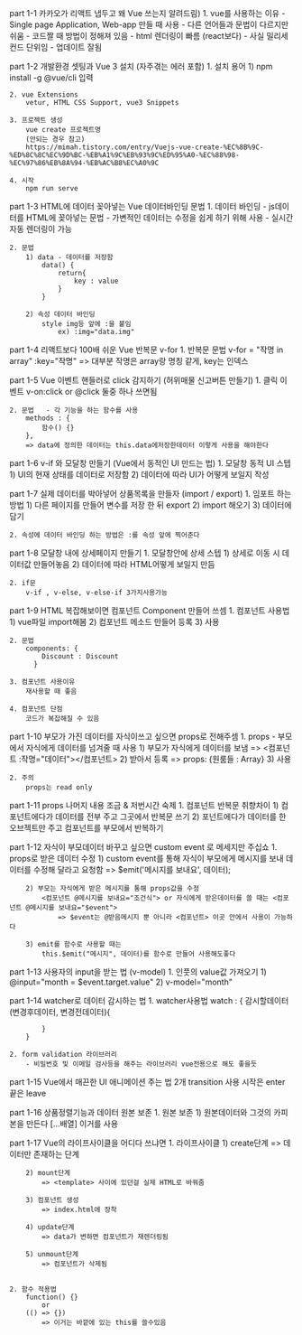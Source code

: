 part 1-1 카카오가 리액트 냅두고 왜 Vue 쓰는지 알려드림)
	1. vue를 사용하는 이유
		- Single page Application, Web-app 만들 때 사용
		- 다른 언어들과 문법이 다르지만 쉬움
		- 코드짤 때 방법이 정해져 있음
		- html 렌더링이 빠름 (react보다) - 사실 밀리세컨드 단위임
		- 업데이트 잘됨
		
		
part 1-2 개발환경 셋팅과 Vue 3 설치 (자주겪는 에러 포함)
	1. 설치 용어
		1) npm install -g @vue/cli  입력
	
	2. vue Extensions
		vetur, HTML CSS Support, vue3 Snippets
	
	3. 프로젝트 생성
		vue create 프로젝트명
		(안되는 경우 참고)
		https://mimah.tistory.com/entry/Vuejs-vue-create-%EC%8B%9C-%ED%8C%8C%EC%9D%BC-%EB%A1%9C%EB%93%9C%ED%95%A0-%EC%88%98-%EC%97%86%EB%8A%94-%EB%AC%B8%EC%A0%9C
		
	4. 시작 
		npm run serve
		
		
part 1-3 HTML에 데이터 꽂아넣는 Vue 데이터바인딩 문법
	1. 데이터 바인딩
		- js데이터를 HTML에 꽂아넣는 문법
		- 가변적인 데이터는 수정을 쉽게 하기 위해 사용
		- 실시간 자동 렌더링이 가능
		
	2. 문법
		1) data - 데이터를 저장함
			data() { 
				return{
					key : value
				}
			}
			
		2) 속성 데이터 바인딩
			style img등 앞에 :을 붙임 
				ex) :img="data.img"
				
				
part 1-4 리액트보다 100배 쉬운 Vue 반복문 v-for
	1. 반복문 문법
		v-for = "작명 in array" :key="작명"
			=> 대부분 작명은 array랑 명칭 같게, key는 인덱스
			
			
part 1-5 Vue 이벤트 핸들러로 click 감지하기 (허위매물 신고버튼 만들기)
	1. 클릭 이벤트
		v-on:click or @click 둘중 하나 쓰면됨
		
	2. 문법	- 각 기능을 하는 함수를 사용
		methods : {
			함수() {}
		},
		=> data에 정의한 데이터는 this.data에저장한데이터 이렇게 사용을 해야한다
		
		
part 1-6 v-if 와 모달창 만들기 (Vue에서 동적인 UI 만드는 법)
	1. 모달창 동적 UI 스텝
		1) UI의 현재 상태를 데이터로 저장함
		2) 데이터에 따라 UI가 어떻게 보일지 작성
		
		
part 1-7 실제 데이터를 박아넣어 상품목록을 만들자 (import / export)
	1. 임포트 하는 방법
		1) 다른 페이지를 만들어 변수를 저장 한 뒤 export
		2) import 해오기
		3) 데이터에 담기
		
	2. 속성에 데이터 바인딩 하는 방법은 :를 속성 앞에 찍어준다
	

part 1-8 모달창 내에 상세페이지 만들기
	1. 모달창안에 상세 스텝
		1) 상세로 이동 시 데이터값 만들어놓음
		2) 데이터에 따라 HTML어떻게 보일지 만듬
		
	2. if문
		v-if , v-else, v-else-if 3가지사용가능
		
		
part 1-9 HTML 복잡해보이면 컴포넌트 Component 만들어 쓰셈
	1. 컴포넌트 사용법
		1) vue파일 import해봄
		2) 컴포넌트 메소드 만들어 등록
		3) 사용
		
	2. 문법
		components: {
			Discount : Discount
		  }
		  
	3. 컴포넌트 사용이유
		재사용할 때 좋음
		
	4. 컴포넌트 단점
		코드가 복잡해질 수 있음
		
		
part 1-10 부모가 가진 데이터를 자식이쓰고 싶으면 props로 전해주셈
	1. props - 부모에서 자식에게 데이터를 넘겨줄 때 사용
		1) 부모가 자식에게 데이터를 보냄
			=> <컴포넌트 :작명="데이터"></컴포넌트>
		2) 받아서 등록
			=> props: {원룸들 : Array}
		3) 사용
		
	2. 주의
		props는 read only
		
		
part 1-11 props 나머지 내용 조금 & 저번시간 숙제
	1. 컴포넌트 반복문 취향차이
		1) 컴포넌트에다가 데이터를 전부 주고 그곳에서 반복문 쓰기
		2) 포넌트에다가 데이터를 한 오브젝트만 주고 컴포넌트를 부모에서 반복하기
		
		
part 1-12 자식이 부모데이터 바꾸고 싶으면 custom event 로 메세지만 주십쇼
	1. props로 받은 데이터 수정
		1) custom event를 통해 자식이 부모에게 메시지를 보내 데이터를 수정해 달라고 요청함
			=> $emit('메시지를 보내요', 데이터);
			
		2) 부모는 자식에게 받은 메시지를 통해 props값을 수정
			<컴포넌트 @메시지를 보내요="조건식"> or 자식에게 받은데이터를 쓸 때는 <컴포넌트 @메시지를 보내요="$event">
				=> $event는 @받음메시지 뿐 아니라 <컴포넌트> 이곳 안에서 사용이 가능하다
				
		3) emit를 함수로 사용할 때는
			this.$emit("메시지", 데이터)를 함수로 만들어 사용해도좋다
			
			
part 1-13 사용자의 input을 받는 법 (v-model)
	1. 인풋의 value값 가져오기
		1) @input="month = $event.target.value" 
		2) v-model="month"
		
		
part 1-14 watcher로 데이터 감시하는 법
	1. watcher사용법
		watch : {
			감시할데이터(변경후데이터, 변경전데이터){
				
			}
		}
		
	2. form validation 라이브러리
		- 비밀번호 및 이메일 검사등을 해주는 라이브러리 vue전용으로 해도 좋을듯
		
		
part 1-15 Vue에서 매끈한 UI 애니메이션 주는 법 2개
	transition 사용
		시작은 enter 
		끝은 leave
		
		
part 1-16 상품정렬기능과 데이터 원본 보존
	1. 원본 보존
		1) 원본데이터와 그것의 카피본을 만든다
			[...배열] 이거를 사용
			
			
part 1-17 Vue의 라이프사이클을 어디다 쓰냐면
	1. 라이프사이클
		1) create단계
			=> 데이터만 존재하는 단계
			
		2) mount단계
			=> <template> 사이에 있던걸 실제 HTML로 바꿔줌
			
		3) 컴포넌트 생성
			=> index.html에 장착
			
		4) update단계
			=> data가 변하면 컴포넌트가 재렌더링됨
			
		5) unmount단계
			=> 컴포넌트가 삭제됨
			
	
	2. 함수 적용법
		function() {} 
			or 
		(() => {}) 
			=> 이거는 바깥에 있는 this를 쓸수있음
